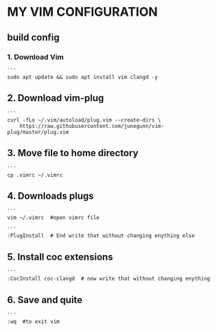 # MY VIM CONFIGURATION

## build config

### 1. Download Vim
    ```
    sudo apt update && sudo apt install vim clangd -y
    
## 2. Download vim-plug
    ```
    curl -fLo ~/.vim/autoload/plug.vim --create-dirs \
        https://raw.githubusercontent.com/junegunn/vim-plug/master/plug.vim
    
## 3. Move file to home directory
    ```
    cp .vimrc ~/.vimrc
    
## 4. Downloads plugs
    ```
    vim ~/.vimrc  #open vimrc file
    
    ```
    :PlugInstall  # End write that without changing enything else

## 5. Install coc extensions
    ```
    :CocInstall coc-clangd  # now write that without changing enything

## 6. Save and quite
    ```
    :wq  #to exit vim
    
